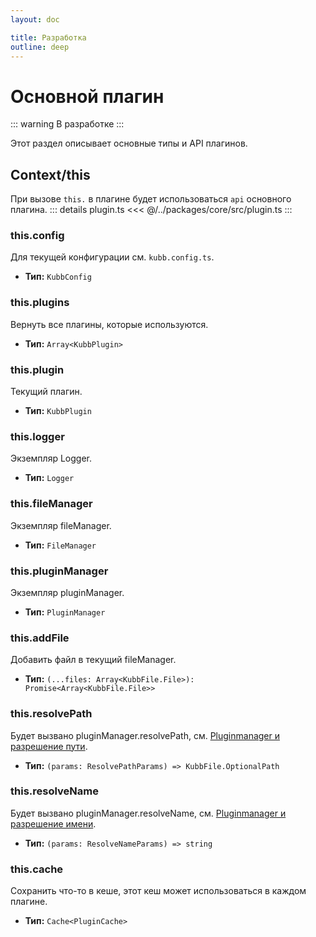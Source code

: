 ```yaml
---
layout: doc

title: Разработка
outline: deep
---
```


# Основной плагин

::: warning В разработке
:::

Этот раздел описывает основные типы и API плагинов.

## Context/this

При вызове `this.` в плагине будет использоваться `api` основного плагина.
::: details plugin.ts
<<< @/../packages/core/src/plugin.ts
:::

### this.config

Для текущей конфигурации см. `kubb.config.ts`.

- **Тип:** `KubbConfig` <br/>

### this.plugins

Вернуть все плагины, которые используются.

- **Тип:** `Array<KubbPlugin>` <br/>

### this.plugin

Текущий плагин.

- **Тип:** `KubbPlugin` <br/>

### this.logger

Экземпляр Logger.

- **Тип:** `Logger` <br/>

### this.fileManager

Экземпляр fileManager.

- **Тип:** `FileManager` <br/>

### this.pluginManager

Экземпляр pluginManager.

- **Тип:** `PluginManager` <br/>

### this.addFile

Добавить файл в текущий fileManager.

- **Тип:** `(...files: Array<KubbFile.File>): Promise<Array<KubbFile.File>>` <br/>

### this.resolvePath

Будет вызвано pluginManager.resolvePath, см. [Pluginmanager и разрешение пути](/ru/knowledge-base/pluginManager/#pluginmanager-resolvepath).

- **Тип:** `(params: ResolvePathParams) => KubbFile.OptionalPath` <br/>

### this.resolveName

Будет вызвано pluginManager.resolveName, см. [Pluginmanager и разрешение имени](/ru/knowledge-base/pluginManager/#pluginmanager-resolvename).

- **Тип:** `(params: ResolveNameParams) => string` <br/>

### this.cache

Сохранить что-то в кеше, этот кеш может использоваться в каждом плагине.

- **Тип:** `Cache<PluginCache>` <br/>
